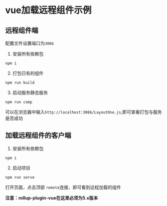 # vue加载远程组件示例

## 远程组件端
配置文件设置端口为`3066`
1. 安装所有依赖包
```
npm i
```
2. 打包已有的组件
```
npm run build
```
3. 启动服务静态服务
```
npm run comp
```
可以在浏览器中输入`http://localhost:3066/LayoutOne.js`,即可查看打包与服务是否成功

## 加载远程组件的客户端
1. 安装所有依赖包
```
npm i
```
2. 启动项目
```
npm run serve
```
打开页面，点击顶部 `remote`连接，即可看到远程加载的组件

**注意：rollup-plugin-vue在这里必须为5.x版本**